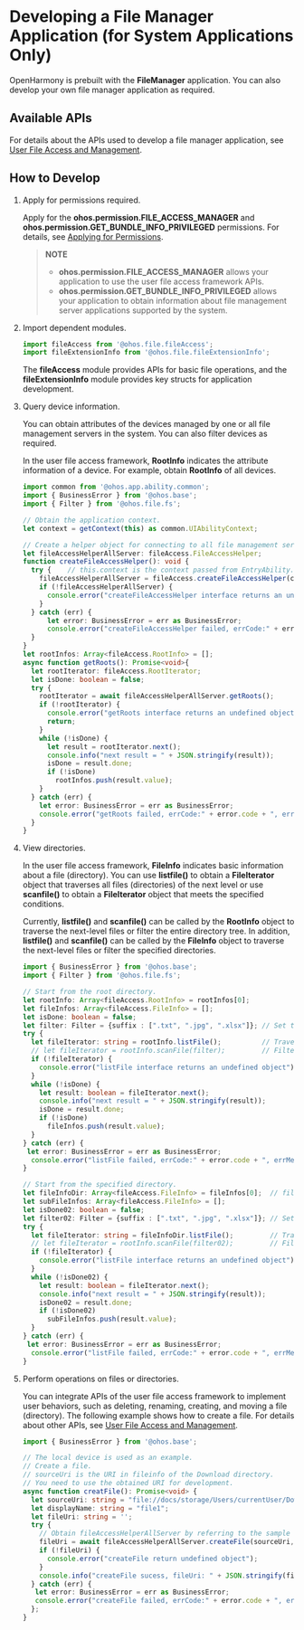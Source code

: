 # Developing a File Manager Application (for System Applications Only)

OpenHarmony is prebuilt with the **FileManager** application. You can also develop your own file manager application as required.

## Available APIs

For details about the APIs used to develop a file manager application, see [User File Access and Management](../reference/apis/js-apis-fileAccess.md).

## How to Develop

1. Apply for permissions required.

   Apply for the **ohos.permission.FILE_ACCESS_MANAGER** and **ohos.permission.GET_BUNDLE_INFO_PRIVILEGED** permissions. For details, see [Applying for Permissions](../security/accesstoken-guidelines.md).

   > **NOTE**
   >
   > - **ohos.permission.FILE_ACCESS_MANAGER** allows your application to use the user file access framework APIs.
   >- **ohos.permission.GET_BUNDLE_INFO_PRIVILEGED** allows your application to obtain information about file management server applications supported by the system.

2. Import dependent modules.

   ```ts
   import fileAccess from '@ohos.file.fileAccess';
   import fileExtensionInfo from '@ohos.file.fileExtensionInfo';
   ```

   The **fileAccess** module provides APIs for basic file operations, and the **fileExtensionInfo** module provides key structs for application development.

3. Query device information.

   You can obtain attributes of the devices managed by one or all file management servers in the system. You can also filter devices as required.

   In the user file access framework, **RootInfo** indicates the attribute information of a device. For example, obtain **RootInfo** of all devices.

   ```ts
   import common from '@ohos.app.ability.common';
   import { BusinessError } from '@ohos.base';
   import { Filter } from '@ohos.file.fs';

   // Obtain the application context.
   let context = getContext(this) as common.UIAbilityContext;

   // Create a helper object for connecting to all file management servers in the system.
   let fileAccessHelperAllServer: fileAccess.FileAccessHelper;
   function createFileAccessHelper(): void {
     try {    // this.context is the context passed from EntryAbility.
       fileAccessHelperAllServer = fileAccess.createFileAccessHelper(context);
       if (!fileAccessHelperAllServer) {
         console.error("createFileAccessHelper interface returns an undefined object");
       }
     } catch (err) {
         let error: BusinessError = err as BusinessError;
         console.error("createFileAccessHelper failed, errCode:" + error.code + ", errMessage:" + error.message);
     }
   }
   let rootInfos: Array<fileAccess.RootInfo> = [];
   async function getRoots(): Promise<void>{
     let rootIterator: fileAccess.RootIterator;
     let isDone: boolean = false;
     try {
       rootIterator = await fileAccessHelperAllServer.getRoots();
       if (!rootIterator) {
         console.error("getRoots interface returns an undefined object");
         return;
       }
       while (!isDone) {
         let result = rootIterator.next();
         console.info("next result = " + JSON.stringify(result));
         isDone = result.done;
         if (!isDone)
           rootInfos.push(result.value);
       }
     } catch (err) {
       let error: BusinessError = err as BusinessError;
       console.error("getRoots failed, errCode:" + error.code + ", errMessage:" + error.message);
     }
   }
   ```

4. View directories.

   In the user file access framework, **FileInfo** indicates basic information about a file (directory). You can use **listfile()** to obtain a **FileIterator** object that traverses all files (directories) of the next level or use **scanfile()** to obtain a **FileIterator** object that meets the specified conditions.

   Currently, **listfile()** and **scanfile()** can be called by the **RootInfo** object to traverse the next-level files or filter the entire directory tree. In addition, **listfile()** and **scanfile()** can be called by the **FileInfo** object to traverse the next-level files or filter the specified directories.
   ```ts
   import { BusinessError } from '@ohos.base';
   import { Filter } from '@ohos.file.fs';

   // Start from the root directory.
   let rootInfo: Array<fileAccess.RootInfo> = rootInfos[0];
   let fileInfos: Array<fileAccess.FileInfo> = [];
   let isDone: boolean = false;
   let filter: Filter = {suffix : [".txt", ".jpg", ".xlsx"]}; // Set the filter.
   try {
     let fileIterator: string = rootInfo.listFile();          // Traverse the root directory of rootinfos[0] and return an iterator object.
     // let fileIterator = rootInfo.scanFile(filter);         // Filter device rootinfos[0] files that meet the specified conditions and return an iteration object.
     if (!fileIterator) {
       console.error("listFile interface returns an undefined object");
     }
     while (!isDone) {
       let result: boolean = fileIterator.next();
       console.info("next result = " + JSON.stringify(result));
       isDone = result.done;
       if (!isDone)
         fileInfos.push(result.value);
     }
   } catch (err) {
    let error: BusinessError = err as BusinessError;
     console.error("listFile failed, errCode:" + error.code + ", errMessage:" + error.message);
   }

   // Start from the specified directory.
   let fileInfoDir: Array<fileAccess.FileInfo> = fileInfos[0];  // fileInfoDir indicates the information about a directory.
   let subFileInfos: Array<fileAccess.FileInfo> = [];
   let isDone02: boolean = false;
   let filter02: Filter = {suffix : [".txt", ".jpg", ".xlsx"]}; // Set the filter.
   try {
     let fileIterator: string = fileInfoDir.listFile();         // Traverse files in the specified directory and return an iterator object.
     // let fileIterator = rootInfo.scanFile(filter02);         // Filter the files in the specified directory and return an iterator object.
     if (!fileIterator) {
       console.error("listFile interface returns an undefined object");
     }
     while (!isDone02) {
       let result: boolean = fileIterator.next();
       console.info("next result = " + JSON.stringify(result));
       isDone02 = result.done;
       if (!isDone02)
         subFileInfos.push(result.value);
     }
   } catch (err) {
    let error: BusinessError = err as BusinessError;
     console.error("listFile failed, errCode:" + error.code + ", errMessage:" + error.message);
   }
   ```

5. Perform operations on files or directories.

   You can integrate APIs of the user file access framework to implement user behaviors, such as deleting, renaming, creating, and moving a file (directory). The following example shows how to create a file. For details about other APIs, see [User File Access and Management](../reference/apis/js-apis-fileAccess.md).

   ```ts
   import { BusinessError } from '@ohos.base';

   // The local device is used as an example.
   // Create a file.
   // sourceUri is the URI in fileinfo of the Download directory.
   // You need to use the obtained URI for development.
   async function creatFile(): Promise<void> {
     let sourceUri: string = "file://docs/storage/Users/currentUser/Download";
     let displayName: string = "file1";
     let fileUri: string = '';
     try {
       // Obtain fileAccessHelperAllServer by referring to the sample code of fileAccess.createFileAccessHelper.
       fileUri = await fileAccessHelperAllServer.createFile(sourceUri, displayName);
       if (!fileUri) {
         console.error("createFile return undefined object");
       }
       console.info("createFile sucess, fileUri: " + JSON.stringify(fileUri));
     } catch (err) {
      let error: BusinessError = err as BusinessError;
      console.error("createFile failed, errCode:" + error.code + ", errMessage:" + error.message);
     };
   }
   ```
